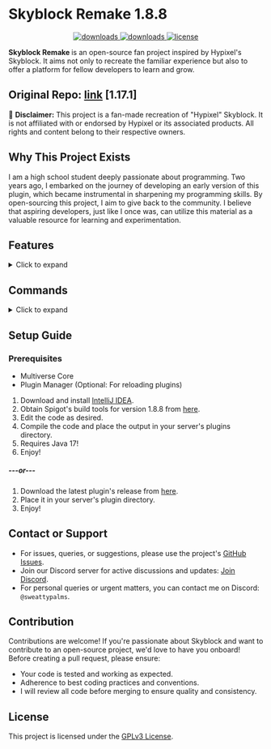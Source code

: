 # Skyblock Remake 1.8.8

<div id="top">
<p align="center">
  <a href="https://github.com/NewXdOnTop/skyblock-remake/releases/" target="_blank">
    <img alt="downloads" src="https://img.shields.io/github/v/release/NewXdOnTop/skyblock-remake?color=F&style=flat-square" />
  </a>
  <a href="https://github.com/NewXdOnTop/skyblock-remake/releases/" target="_blank">
    <img alt="downloads" src="https://img.shields.io/github/downloads/NewXdOnTop/skyblock-remake/total?color=4166f5&style=flat-square" />
  </a>
  <a href="https://github.com/NewXdaonTop/skyblock-remake/blob/main/LICENSE" target="_blank">
    <img alt="license" src="https://img.shields.io/github/license/NewXdOnTop/skyblock-remake?color=4166f5&style=flat-square" />
  </a>
</p>
</div>

<b>Skyblock Remake </b> is an open-source fan project inspired by Hypixel's Skyblock. It aims not only to recreate the familiar experience but also to offer a platform for fellow developers to learn and grow.
## Original Repo: [link](https://github.com/Sweattypalms/skyblock-remake) [1.17.1]

🚨 **Disclaimer:** This project is a fan-made recreation of "Hypixel" Skyblock. It is not affiliated with or endorsed by Hypixel or its associated products. All rights and content belong to their respective owners.

## Why This Project Exists

I am a high school student deeply passionate about programming. Two years ago, I embarked on the journey of developing an early version of this plugin, which became instrumental in sharpening my programming skills. By open-sourcing this project, I aim to give back to the community. I believe that aspiring developers, just like I once was, can utilize this material as a valuable resource for learning and experimentation.

## Features

<details>
<summary>Click to expand</summary>

### Player Features

-   **Stats System:** Complete stat system.
-   **Slayers (W.I.P):** Start quests and defeat bosses.
-   **Skills (W.I.P):** Progress and develop your player skills.
-   **Items System:** Dynamic system for in-game items.
-   **Regions:** Explore different areas and regions.
-   **Scoreboard (W.I.P):** See objectives, your balance and quests.
-   **Mobs System:** Engage with various in-game creatures.
-   **Ender Dragon Fight:** Battle the mighty Ender Dragon! Altar system with Custom Dragon Pathfinding + Dragon egg animation.

### Developer Features
<details>
<summary>Features with Code examples</summary>


-   **Annotation-Based Command System:** Efficiently handle and manage in-game commands.
```java
@Command(name = "example", description = "Example command", op = true)
public void exampleCommand(Player player, String[] args) {
    player.sendMessage(ChatColor.RED + "This is an example command!");
    player.sendMessage(ChatColor.YELLOW + Strings.join(args, " "));
}

@TabCompleter(command = "example")
public List<String> exampleTabCompleter(Player player, String[] args) {
    return List.of("example", "example2");
}
```
-   **Hologram System:** Create both static and dynamic holograms with ease.
```java
Hologram hologram = new Hologram(
        "Example Text",
        new Location(Bukkit.getWorld("world"), 0, 100,0),
        )				
```
-   **Event-Based System:** Harness the power of events for versatile gameplay elements.
```java
@EventHandler
public void onXpGain(SkyblockXpEvent event){
    String name = event.getSkyblockPlayer().getPlayer().getName();
    System.out.println(name + " gained " + event.getXp());
}
```
-   **Particle Helpers:** Enhance visual elements with particle effects.
```java
Player player = ...;
// f (0.1) =>  Starting radius for the spiral.
// delta (1.5) =>  Max radius for the spiral
        MathHelper.spiralParticles(player, 0.1, 1.5, Particle.FLAME);
```
-   **Auto Initializing:** Automatic setup for various modules including mobs, items, commands, and listeners.
-   **OOP-Based Systems:** Object-Oriented Programming based systems for items, mobs, and UIs.
```java
	/* Example Item */
public class LightningChestplate extends SkyblockItem implements IHasAbility, IDyedArmor {
    public static final String ID = "lightning_chestplate";
    private static final Map<Stats, Double> stats = new HashMap<>(Map.of(
            Stats.HEALTH, 30d
    ));

    public LightningChestplate() {
        super(
                ID,
                "Lightning Armor Chestplate",
                Material.LEATHER_CHESTPLATE,
                null,  // Static lore
                stats,
                Rarity.SPECIAL,
                SkyblockItemType.CHESTPLATE
        );
    }

    @Override
    public List<Ability> getAbilities() {
        return List.of(AbilityManager.LIGHTNING_ARMOR_ABILITY);
    }

    @Override
    public String getHexColor() {
        return "FFFF00";
    }
}
```
-   **UI System:** Robust UI system with callback features for clickable items and static GUIs.
```java
public class TestGUI extends BaseGUI {
    private static final int SIZE = 6 * 9 // 6 rows of 9 slots

    public TestGUI() {
        super(SIZE, "Test GUI");
    }

    @Override
    public void initializeItems(Player player){
        this.fillBorder(BorderType.ALL); // All around border
        ItemStack testItem = new ItemStack(Material.DIAMOND_SWORD);
        this.setItemAt(3, 4, testItem); // At (3,4)
        this.setNextItem(testItem); // Next available slot
    }
}

```
</details>

</details>

## Commands

<details>
<summary>Click to expand</summary>

### Admin Commands

-   `/mob <id>`
-   `/sitem <id>`
-   `/stat <stat_id> <amt>`
-   `/upgrade`
-   `/slayer_id`
-   `/?cancel_slayer`
-   `/sbrl`

### Player Commands

-   `/?slayer_gui`
-   `/hub`
-   `/test`

### Utils Commands

-   `/gms`
-   `/gmc`
-   `/gmss`
-   `/fix_inventory`

</details>


## Setup Guide

### Prerequisites

-   Multiverse Core
-   Plugin Manager (Optional: For reloading plugins)

1.  Download and install [IntelliJ IDEA](https://www.jetbrains.com/idea/download).
2.  Obtain Spigot's build tools for version 1.8.8 from [here](https://www.spigotmc.org/wiki/buildtools/).
3.  Edit the code as desired.
4.  Compile the code and place the output in your server's plugins directory.
5.  Requires Java 17!
6. Enjoy!
##### ---or---
1. Download the latest plugin's release from [here](https://github.com/NewXdOnTop/skyblock-remake/releases/).
2. Place it in your server's plugin directory.
3. Enjoy!


## Contact or Support

-   For issues, queries, or suggestions, please use the project's [GitHub Issues](https://github.com/NewXdOnTop/skyblock-remake/issues).
-   Join our Discord server for active discussions and updates: [Join Discord](https://discord.gg/Ew4u4TRbQ6).
-   For personal queries or urgent matters, you can contact me on Discord: `@sweattypalms`.

## Contribution

Contributions are welcome! If you're passionate about Skyblock and want to contribute to an open-source project, we'd love to have you onboard! Before creating a pull request, please ensure:

-   Your code is tested and working as expected.
-   Adherence to best coding practices and conventions.
-   I will review all code before merging to ensure quality and consistency.


## License

This project is licensed under the [GPLv3 License](LICENSE).
